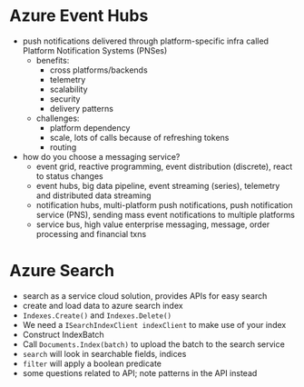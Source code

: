 # Azure Event Hubs

- push notifications delivered through platform-specific infra called Platform Notification Systems (PNSes)
  - benefits:
    - cross platforms/backends
    - telemetry
    - scalability
    - security
    - delivery patterns
  - challenges:
    - platform dependency
    - scale, lots of calls because of refreshing tokens
    - routing
- how do you choose a messaging service?
  - event grid, reactive programming, event distribution (discrete), react to status changes
  - event hubs, big data pipeline, event streaming (series), telemetry and distributed data streaming
  - notification hubs, multi-platform push notifications, push notification service (PNS), sending mass event notifications to multiple platforms
  - service bus, high value enterprise messaging, message, order processing and financial txns

# Azure Search
- search as a service cloud solution, provides APIs for easy search
- create and load data to azure search index
- `Indexes.Create()` and `Indexes.Delete()`
- We need a `ISearchIndexClient indexClient` to make use of your index
- Construct IndexBatch
- Call `Documents.Index(batch)` to upload the batch to the search service
- `search` will look in searchable fields, indices
- `filter` will apply a boolean predicate
- some questions related to API; note patterns in the API instead
